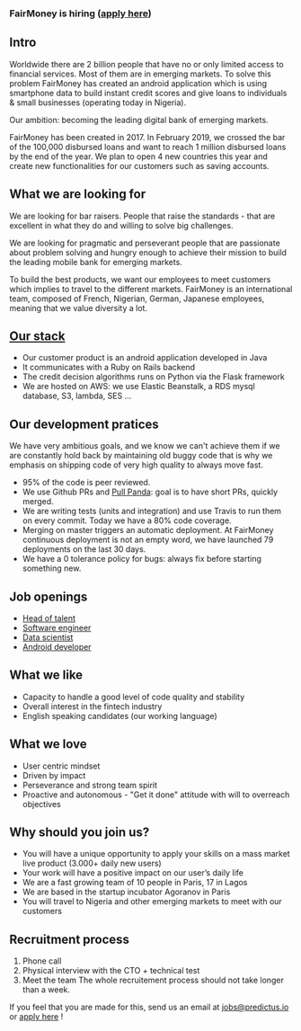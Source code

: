 ### FairMoney is hiring ([apply here](https://www.welcometothejungle.co/en/companies/fairmoney))

## Intro
Worldwide there are 2 billion people that have no or only limited access to financial services. Most of them are in emerging markets. To solve this problem FairMoney has created an android application which is using smartphone data to build instant credit scores and give loans to individuals & small businesses (operating today in Nigeria).

Our ambition: becoming the leading digital bank of emerging markets.

FairMoney has been created in 2017. In February 2019, we crossed the bar of the 100,000 disbursed loans and want to reach 1 million disbursed loans by the end of the year. We plan to open 4 new countries this year and create new functionalities for our customers such as saving accounts.

## What we are looking for
We are looking for bar raisers. People that raise the standards - that are excellent in what they do and willing to solve big challenges.

We are looking for pragmatic and perseverant people that are passionate about problem solving and hungry enough to achieve their mission to build the leading mobile bank for emerging markets.

To build the best products, we want our employees to meet customers which implies to travel to the different markets. FairMoney is an international team, composed of French, Nigerian, German, Japanese employees, meaning that we value diversity a lot.

## [Our stack](https://stackshare.io/predictus/predictus/)
- Our customer product is an android application developed in Java
- It communicates with a Ruby on Rails backend
- The credit decision algorithms runs on Python via the Flask framework
- We are hosted on AWS: we use Elastic Beanstalk, a RDS mysql database, S3, lambda, SES ...

## Our development pratices
We have very ambitious goals, and we know we can't achieve them if we are constantly hold back by maintaining old buggy code that is why we emphasis on shipping code of very high quality to always move fast.
- 95% of the code is peer reviewed.
- We use Github PRs and [Pull Panda](https://pullreminders.com/): goal is to have short PRs, quickly merged.
- We are writing tests (units and integration) and use Travis to run them on every commit. Today we have a 80% code coverage.
- Merging on master triggers an automatic deployment. At FairMoney continuous deployment is not an empty word, we have launched 79 deployments on the last 30 days.
- We have a 0 tolerance policy for bugs: always fix before starting something new.

## Job openings
- [Head of talent](https://github.com/predictus/jobs/blob/master/head_of_talent.md)
- [Software engineer](https://github.com/predictus/jobs/blob/master/software_engineer.md)
- [Data scientist](https://github.com/predictus/jobs/blob/master/data_scientist.md)
- [Android developer](https://github.com/predictus/jobs/blob/master/android_developer.md)

## What we like
- Capacity to handle a good level of code quality and stability
- Overall interest in the fintech industry
- English speaking candidates (our working language)

## What we love
- User centric mindset
- Driven by impact
- Perseverance and strong team spirit
- Proactive and autonomous - "Get it done" attitude with will to overreach objectives

## Why should you join us?
- You will have a unique opportunity to apply your skills on a mass market live product (3.000+ daily new users)
- Your work will have a positive impact on our user’s daily life
- We are a fast growing team of 10 people in Paris, 17 in Lagos
- We are based in the startup incubator Agoranov in Paris
- You will travel to Nigeria and other emerging markets to meet with our customers

## Recruitment process
1) Phone call
2) Physical interview with the CTO + technical test
3) Meet the team
The whole recruitement process should not take longer than a week.

If you feel that you are made for this, send us an email at jobs@predictus.io or [apply here](https://www.welcometothejungle.co/en/companies/fairmoney) !
